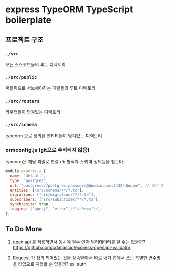 # express TypeORM TypeScript boilerplate

## 프로젝트 구조

### `./src`

모든 소스코드들의 루트 디렉토리

### `./src/public`

퍼블릭으로 서브해야하는 파일들의 루트 디렉토리

### `./src/routers`

라우터들이 담겨있는 디렉토리

### `./src/schema`

typeorm 으로 정의된 엔티티들이 담겨있는 디렉토리

### ormconfig.js (git으로 추적되지 않음)

typeorm은 해당 파일로 연결 db 형식과 스키마 정의등을 찾는다.

```js
module.exports = {
  name: "default",
  type: "postgres",
  url: "postgres://postgres:password@domain.com:5432/dbname", // 이건 연결하려고 하는 형식에 맞게 쓰면된다.
  entities: ["src/schema/**/*.ts"],
  migrations: ["src/migration/**/*.ts"],
  subscribers: ["src/subscriber/**/*.ts"],
  synchronize: true,
  logging: ["query", "error" /*"schema"*/],
};
```

## To Do More

1. open api 를 적용하면서 동시에 필수 인자 발리데이터를 달 수는 없을까?
   https://github.com/cdimascio/express-openapi-validator

2. Request 가 정의 되어있는 것을 상속받아서 따로 내가 앱에서 쓰는 특별한 변수명을 타입으로 지정할 순 없을까?
   ex. auth
